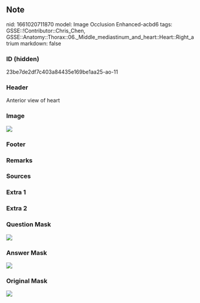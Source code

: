 ## Note
nid: 1661020711870
model: Image Occlusion Enhanced-acbd6
tags: GSSE::!Contributor::Chris_Chen, GSSE::Anatomy::Thorax::06._Middle_mediastinum_and_heart::Heart::Right_atrium
markdown: false

### ID (hidden)
23be7de2df7c403a84435e169be1aa25-ao-11

### Header
Anterior view of heart

### Image
<img src="tmpkn95it25.png">

### Footer


### Remarks


### Sources


### Extra 1


### Extra 2


### Question Mask
<img src="23be7de2df7c403a84435e169be1aa25-ao-11-Q.svg">

### Answer Mask
<img src="23be7de2df7c403a84435e169be1aa25-ao-11-A.svg">

### Original Mask
<img src="23be7de2df7c403a84435e169be1aa25-ao-O.svg">
